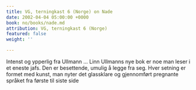 ```yaml
---
title: VG, terningkast 6 (Norge) on Nade
date: 2002-04-04 05:00:00 +0000
book: no/books/nade.md
attribution: VG, terningkast 6 (Norge)
featured: false
weight: ''

---
```

Intenst og ypperlig fra Ullmann … Linn Ullmanns nye bok er noe man leser i et eneste jafs. Den er besettende, umulig å legge fra seg. Hver setning er formet med kunst, man nyter det glassklare og gjennomført pregnante språket fra første til siste side